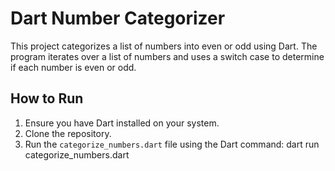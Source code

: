 # Dart Number Categorizer

This project categorizes a list of numbers into even or odd using Dart. The program iterates over a list of numbers and uses a switch case to determine if each number is even or odd.

## How to Run

1. Ensure you have Dart installed on your system.
2. Clone the repository.
3. Run the `categorize_numbers.dart` file using the Dart command: dart run categorize_numbers.dart
